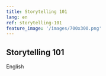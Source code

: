 ```yaml
---
title: Storytelling 101
lang: en
ref: storytelling-101
feature_image: '/images/700x300.png'
---
```


## Storytelling 101

English
